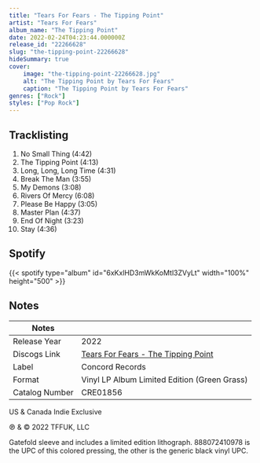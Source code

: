 ```yaml
---
title: "Tears For Fears - The Tipping Point"
artist: "Tears For Fears"
album_name: "The Tipping Point"
date: 2022-02-24T04:23:44.000000Z
release_id: "22266628"
slug: "the-tipping-point-22266628"
hideSummary: true
cover:
    image: "the-tipping-point-22266628.jpg"
    alt: "The Tipping Point by Tears For Fears"
    caption: "The Tipping Point by Tears For Fears"
genres: ["Rock"]
styles: ["Pop Rock"]
---
```


## Tracklisting
1. No Small Thing (4:42)
2. The Tipping Point (4:13)
3. Long, Long, Long Time (4:31)
4. Break The Man (3:55)
5. My Demons (3:08)
6. Rivers Of Mercy (6:08)
7. Please Be Happy (3:05)
8. Master Plan (4:37)
9. End Of Night (3:23)
10. Stay (4:36)


## Spotify
{{< spotify type="album" id="6xKxlHD3mWkKoMtl3ZVyLt" width="100%" height="500" >}}



## Notes
| Notes          |             |
| ---------------| ----------- |
| Release Year   | 2022 |
| Discogs Link   | [Tears For Fears - The Tipping Point](https://www.discogs.com/release/22266628-Tears-For-Fears-The-Tipping-Point) |
| Label          | Concord Records |
| Format         | Vinyl LP Album Limited Edition (Green Grass) |
| Catalog Number | CRE01856 |

US & Canada Indie Exclusive

℗ & © 2022 TFFUK, LLC

Gatefold sleeve and includes a limited edition lithograph.
888072410978 is the UPC of this colored pressing, the other is the generic black vinyl UPC.
